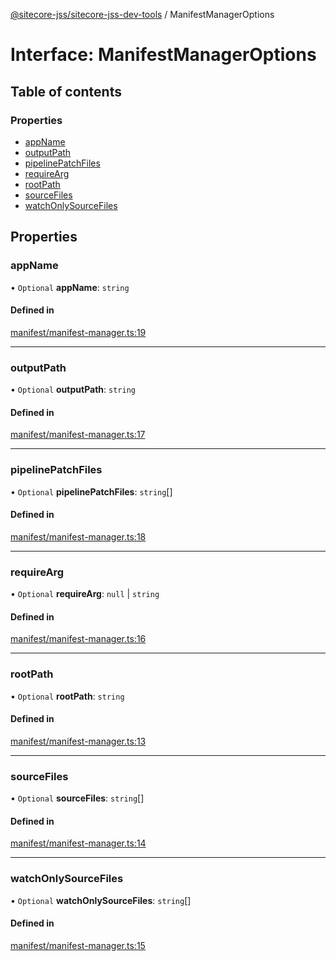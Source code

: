 [@sitecore-jss/sitecore-jss-dev-tools](../README.md) / ManifestManagerOptions

# Interface: ManifestManagerOptions

## Table of contents

### Properties

- [appName](ManifestManagerOptions.md#appname)
- [outputPath](ManifestManagerOptions.md#outputpath)
- [pipelinePatchFiles](ManifestManagerOptions.md#pipelinepatchfiles)
- [requireArg](ManifestManagerOptions.md#requirearg)
- [rootPath](ManifestManagerOptions.md#rootpath)
- [sourceFiles](ManifestManagerOptions.md#sourcefiles)
- [watchOnlySourceFiles](ManifestManagerOptions.md#watchonlysourcefiles)

## Properties

### appName

• `Optional` **appName**: `string`

#### Defined in

[manifest/manifest-manager.ts:19](https://github.com/Sitecore/jss/blob/69bb6a620/packages/sitecore-jss-dev-tools/src/manifest/manifest-manager.ts#L19)

___

### outputPath

• `Optional` **outputPath**: `string`

#### Defined in

[manifest/manifest-manager.ts:17](https://github.com/Sitecore/jss/blob/69bb6a620/packages/sitecore-jss-dev-tools/src/manifest/manifest-manager.ts#L17)

___

### pipelinePatchFiles

• `Optional` **pipelinePatchFiles**: `string`[]

#### Defined in

[manifest/manifest-manager.ts:18](https://github.com/Sitecore/jss/blob/69bb6a620/packages/sitecore-jss-dev-tools/src/manifest/manifest-manager.ts#L18)

___

### requireArg

• `Optional` **requireArg**: ``null`` \| `string`

#### Defined in

[manifest/manifest-manager.ts:16](https://github.com/Sitecore/jss/blob/69bb6a620/packages/sitecore-jss-dev-tools/src/manifest/manifest-manager.ts#L16)

___

### rootPath

• `Optional` **rootPath**: `string`

#### Defined in

[manifest/manifest-manager.ts:13](https://github.com/Sitecore/jss/blob/69bb6a620/packages/sitecore-jss-dev-tools/src/manifest/manifest-manager.ts#L13)

___

### sourceFiles

• `Optional` **sourceFiles**: `string`[]

#### Defined in

[manifest/manifest-manager.ts:14](https://github.com/Sitecore/jss/blob/69bb6a620/packages/sitecore-jss-dev-tools/src/manifest/manifest-manager.ts#L14)

___

### watchOnlySourceFiles

• `Optional` **watchOnlySourceFiles**: `string`[]

#### Defined in

[manifest/manifest-manager.ts:15](https://github.com/Sitecore/jss/blob/69bb6a620/packages/sitecore-jss-dev-tools/src/manifest/manifest-manager.ts#L15)
